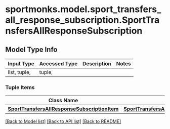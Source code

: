 # sportmonks.model.sport_transfers_all_response_subscription.SportTransfersAllResponseSubscription

## Model Type Info
Input Type | Accessed Type | Description | Notes
------------ | ------------- | ------------- | -------------
list, tuple,  | tuple,  |  | 

### Tuple Items
Class Name | Input Type | Accessed Type | Description | Notes
------------- | ------------- | ------------- | ------------- | -------------
[**SportTransfersAllResponseSubscriptionItem**](SportTransfersAllResponseSubscriptionItem.md) | [**SportTransfersAllResponseSubscriptionItem**](SportTransfersAllResponseSubscriptionItem.md) | [**SportTransfersAllResponseSubscriptionItem**](SportTransfersAllResponseSubscriptionItem.md) |  | 

[[Back to Model list]](../../README.md#documentation-for-models) [[Back to API list]](../../README.md#documentation-for-api-endpoints) [[Back to README]](../../README.md)

